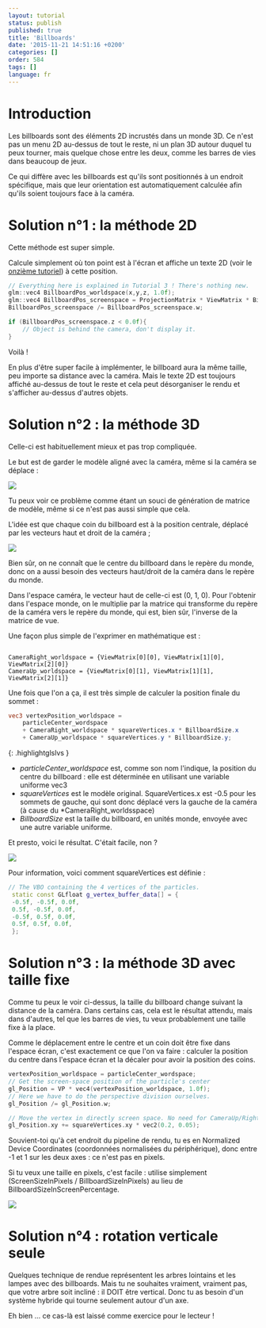 ```yaml
---
layout: tutorial
status: publish
published: true
title: 'Billboards'
date: '2015-11-21 14:51:16 +0200'
categories: []
order: 584
tags: []
language: fr
---
```


# Introduction

Les billboards sont des éléments 2D incrustés dans un monde 3D. Ce n'est pas un menu 2D au-dessus de tout le reste, ni un plan 3D autour duquel tu peux tourner, mais quelque chose entre les deux, comme les barres de vies dans beaucoup de jeux.

Ce qui diffère avec les billboards est qu'ils sont positionnés à un endroit spécifique, mais que leur orientation est automatiquement calculée afin qu'ils soient toujours face à la caméra.

# Solution n°1 : la méthode 2D

Cette méthode est super simple.

Calcule simplement où ton point est à l'écran et affiche un texte 2D (voir le [onzième tutoriel]({{site.baseurl}}/fr/intermediate-tutorials/tutorial-11-2d-text/)) à cette position.

``` cpp
// Everything here is explained in Tutorial 3 ! There's nothing new.
glm::vec4 BillboardPos_worldspace(x,y,z, 1.0f);
glm::vec4 BillboardPos_screenspace = ProjectionMatrix * ViewMatrix * BillboardPos_worldspace;
BillboardPos_screenspace /= BillboardPos_screenspace.w;

if (BillboardPos_screenspace.z < 0.0f){
    // Object is behind the camera, don't display it.
}
```

Voilà !

En plus d'être super facile à implémenter, le billboard aura la même taille, peu importe sa distance avec la caméra. Mais le texte 2D est toujours affiché au-dessus de tout le reste et cela peut désorganiser le rendu et s'afficher au-dessus d'autres objets.

# Solution n°2 : la méthode 3D

Celle-ci est habituellement mieux et pas trop compliquée.

Le but est de garder le modèle aligné avec la caméra, même si la caméra se déplace :

![]({{site.baseurl}}/assets/images/tuto-billboard/2a.gif)

Tu peux voir ce problème comme étant un souci de génération de matrice de modèle, même si ce n'est pas aussi simple que cela.

L'idée est que chaque coin du billboard est à la position centrale, déplacé par les vecteurs haut et droit de la caméra ;

![]({{site.baseurl}}/assets/images/tuto-billboard/principle.png)

Bien sûr, on ne connaît que le centre du billboard dans le repère du monde, donc on a aussi besoin des vecteurs haut/droit de la caméra dans le repère du monde.

Dans l'espace caméra, le vecteur haut de celle-ci est (0, 1, 0). Pour l'obtenir dans l'espace monde, on le multiplie par la matrice qui transforme du repère de la caméra vers le repère du monde, qui est, bien sûr, l'inverse de la matrice de vue.

Une façon plus simple de l'exprimer en mathématique est :

```

CameraRight_worldspace = {ViewMatrix[0][0], ViewMatrix[1][0], ViewMatrix[2][0]}
CameraUp_worldspace = {ViewMatrix[0][1], ViewMatrix[1][1], ViewMatrix[2][1]}
```

Une fois que l'on a ça, il est très simple de calculer la position finale du sommet :

``` glsl
vec3 vertexPosition_worldspace =
    particleCenter_wordspace
    + CameraRight_worldspace * squareVertices.x * BillboardSize.x
    + CameraUp_worldspace * squareVertices.y * BillboardSize.y;
```
{: .highlightglslvs }

* *particleCenter_worldspace* est, comme son nom l'indique, la position du centre du billboard : elle est déterminée en utilisant une variable uniforme vec3
* *squareVertices* est le modèle original. SquareVertices.x est -0.5 pour les sommets de gauche, qui sont donc déplacé vers la gauche de la caméra (à cause du *CameraRight_worldsspace)
* *BillboardSize* est la taille du billboard, en unités monde, envoyée avec une autre variable uniforme.

Et presto, voici le résultat. C'était facile, non ?

![]({{site.baseurl}}/assets/images/tuto-billboard/2.gif)

Pour information, voici comment squareVertices est définie :

``` cpp
// The VBO containing the 4 vertices of the particles.
 static const GLfloat g_vertex_buffer_data[] = {
 -0.5f, -0.5f, 0.0f,
 0.5f, -0.5f, 0.0f,
 -0.5f, 0.5f, 0.0f,
 0.5f, 0.5f, 0.0f,
 };
```

# Solution n°3 : la méthode 3D avec taille fixe

Comme tu peux le voir ci-dessus, la taille du billboard change suivant la distance de la caméra. Dans certains cas, cela est le résultat attendu, mais dans d'autres, tel que les barres de vies, tu veux probablement une taille fixe à la place.

Comme le déplacement entre le centre et un coin doit être fixe dans l'espace écran, c'est exactement ce que l'on va faire : calculer la position du centre dans l'espace écran et la décaler pour avoir la position des coins.

``` cpp
vertexPosition_worldspace = particleCenter_wordspace;
// Get the screen-space position of the particle's center
gl_Position = VP * vec4(vertexPosition_worldspace, 1.0f);
// Here we have to do the perspective division ourselves.
gl_Position /= gl_Position.w;

// Move the vertex in directly screen space. No need for CameraUp/Right_worlspace here.
gl_Position.xy += squareVertices.xy * vec2(0.2, 0.05);
```

Souvient-toi qu'à cet endroit du pipeline de rendu, tu es en Normalized Device Coordinates (coordonnées normalisées du périphérique), donc entre -1 et 1 sur les deux axes : ce n'est pas en pixels.

Si tu veux une taille en pixels, c'est facile : utilise simplement (ScreenSizeInPixels / BillboardSizeInPixels) au lieu de BillboardSizeInScreenPercentage.

![]({{site.baseurl}}/assets/images/tuto-billboard/3.gif)

# Solution n°4 : rotation verticale seule

Quelques technique de rendue représentent les arbres lointains et les lampes avec des billboards. Mais tu ne souhaites vraiment, vraiment pas, que votre arbre soit incliné : il DOIT être vertical. Donc tu as besoin d'un système hybride qui tourne seulement autour d'un axe.

Eh bien ... ce cas-là est laissé comme exercice pour le lecteur !
